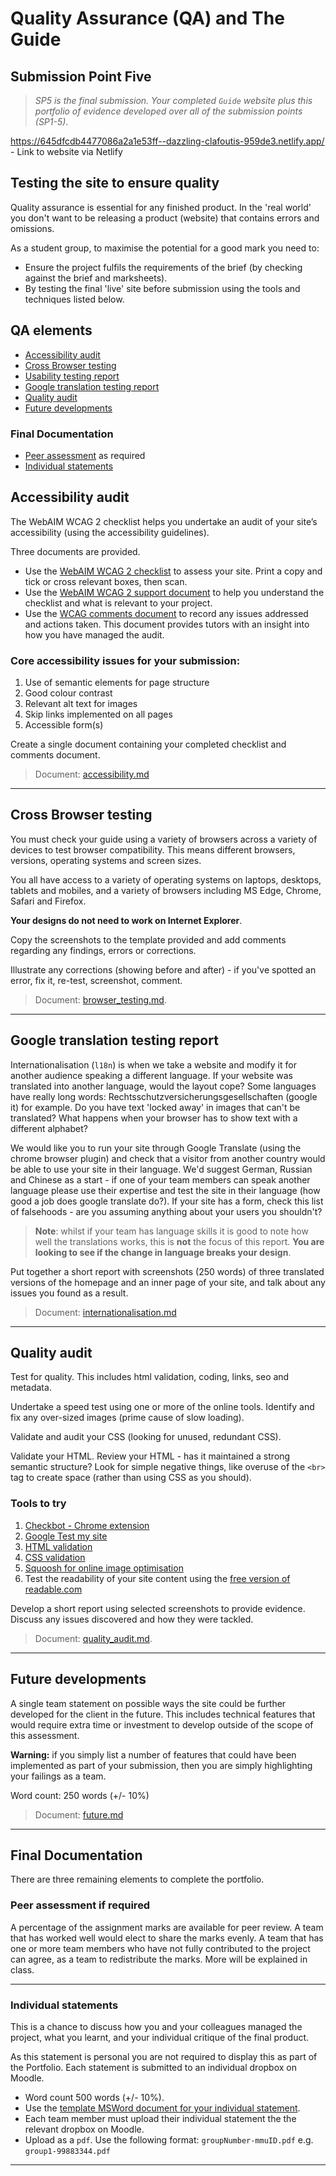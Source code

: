 # Quality Assurance (QA) and The Guide

## Submission Point Five

> _SP5 is the final submission. Your completed `Guide` website plus this portfolio of evidence developed over all of the submission points (SP1-5)_.

https://645dfcdb4477086a2a1e53ff--dazzling-clafoutis-959de3.netlify.app/ - Link to website via Netlify

## Testing the site to ensure quality

Quality assurance is essential for any finished product. In the 'real world' you don't want to be releasing a product (website) that contains errors and omissions.

As a student group, to maximise the potential for a good mark you need to:

- Ensure the project fulfils the requirements of the brief (by checking against the brief and marksheets).
- By testing the final 'live' site before submission using the tools and techniques listed below.

## QA elements

- [Accessibility audit](#Accessibility-audit)
- [Cross Browser testing](#Cross-Browser-testing)
- [Usability testing report](#Usability-testing-report)
- [Google translation testing report](#Google-translation-testing-report)
- [Quality audit](#Quality-audit)
- [Future developments](#Future-developments)

### Final Documentation

- [Peer assessment](#Peer-assessment) as required
- [Individual statements](#Individual-statement)

## Accessibility audit

The WebAIM WCAG 2 checklist helps you undertake an audit of your site’s accessibility (using the accessibility guidelines).

Three documents are provided.

- Use the [WebAIM WCAG 2 checklist](https://webaim.org/standards/wcag/WCAG2Checklist.pdf) to assess your site. Print a copy and tick or cross relevant boxes, then scan.
- Use the [WebAIM WCAG 2 support document](wcag/WCAG2_checklist_support.docx) to help you understand the checklist and what is relevant to your project.
- Use the [WCAG comments document](wcag/template_WCAG2_comments.docx) to record any issues addressed and actions taken. This document provides tutors with an insight into how you have managed the audit.

### Core accessibility issues for your submission:

1.  Use of semantic elements for page structure
1.  Good colour contrast
1.  Relevant alt text for images
1.  Skip links implemented on all pages
1.  Accessible form(s)

Create a single document containing your completed checklist and comments document.

> Document: [accessibility.md](accessibility.md)

---

## Cross Browser testing

You must check your guide using a variety of browsers across a variety of devices to test browser compatibility. This means different browsers, versions, operating systems and screen sizes.

You all have access to a variety of operating systems on laptops, desktops, tablets and mobiles, and a variety of browsers including MS Edge, Chrome, Safari and Firefox.

**Your designs do not need to work on Internet Explorer**.

Copy the screenshots to the template provided and add comments regarding any findings, errors or corrections.

Illustrate any corrections (showing before and after) - if you've spotted an error, fix it, re-test, screenshot, comment.

> Document: [browser_testing.md](browser_testing.md).

---

## Google translation testing report

Internationalisation (`l18n`) is when we take a website and modify it for another audience speaking a different language. If your website was translated into another language, would the layout cope? Some languages have really long words: Rechtsschutzversicherungsgesellschaften (google it) for example. Do you have text 'locked away' in images that can't be translated? What happens when your browser has to show text with a different alphabet?

We would like you to run your site through Google Translate (using the chrome browser plugin) and check that a visitor from another country would be able to use your site in their language. We'd suggest German, Russian and Chinese as a start - if one of your team members can speak another language please use their expertise and test the site in their language (how good a job does google translate do?). If your site has a form, check this list of falsehoods - are you assuming anything about your users you shouldn't?

> **Note**: whilst if your team has language skills it is good to note how well the translations works, this is **not** the focus of this report. **You are looking to see if the change in language breaks your design**.

Put together a short report with screenshots (250 words) of three translated versions of the homepage and an inner page of your site, and talk about any issues you found as a result.

> Document: [internationalisation.md](internationalisation.md)

---

## Quality audit

Test for quality. This includes html validation, coding, links, seo and metadata.

Undertake a speed test using one or more of the online tools. Identify and fix any over-sized images (prime cause of slow loading).

Validate and audit your CSS (looking for unused, redundant CSS).

Validate your HTML. Review your HTML - has it maintained a strong semantic structure? Look for simple negative things, like overuse of the `<br>` tag to create space (rather than using CSS as you should).

### Tools to try

1.  [Checkbot - Chrome extension](https://www.checkbot.io)
1.  [Google Test my site](https://testmysite.withgoogle.com)
1.  [HTML validation](https://validator.w3.org/nu/)
1.  [CSS validation](https://jigsaw.w3.org/css-validator/)
1.  [Squoosh for online image optimisation](https://squoosh.app/)
1.  Test the readability of your site content using the [free version of readable.com](https://readable.com/)

Develop a short report using selected screenshots to provide evidence. Discuss any issues discovered and how they were tackled.

> Document: [quality_audit.md](quality_audit.md).

---

## Future developments

A single team statement on possible ways the site could be further developed for the client in the future. This includes technical features that would require extra time or investment to develop outside of the scope of this assessment.

**Warning:** if you simply list a number of features that could have been implemented as part of your submission, then you are simply highlighting your failings as a team.

Word count: 250 words (+/- 10%)

> Document: [future.md](future.md)

---

## Final Documentation

There are three remaining elements to complete the portfolio.

### Peer assessment if required

A percentage of the assignment marks are available for peer review. A team that has worked well would elect to share the marks evenly. A team that has one or more team members who have not fully contributed to the project can agree, as a team to redistribute the marks. More will be explained in class.

---

### Individual statements

This is a chance to discuss how you and your colleagues managed the project, what you learnt, and your individual critique of the final product.

As this statement is personal you are not required to display this as part of the Portfolio. Each statement is submitted to an individual dropbox on Moodle.

- Word count 500 words (+/- 10%).
- Use the [template MSWord document for your individual statement](individual_statement.docx).
- Each team member must upload their individual statement the the relevant dropbox on Moodle.
- Upload as a `pdf`. Use the following format: `groupNumber-mmuID.pdf` e.g. `group1-99883344.pdf`

---
